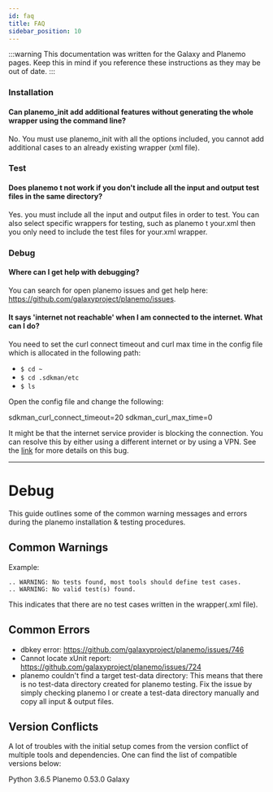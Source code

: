```yaml
---
id: faq
title: FAQ
sidebar_position: 10
---
```


:::warning
This documentation was written for the Galaxy and Planemo pages. Keep this in mind if you reference these instructions as they may be out of date.
:::

### Installation

#### Can planemo_init add additional features without generating the whole wrapper using the command line?

No. You must use planemo_init with all the options included, you cannot add additional cases to an already existing wrapper (xml file).

### Test

#### Does planemo t not work if you don't include all the input and output test files in the same directory?
Yes. you must include all the input and output files in order to test. You can also select specific wrappers for testing, such as planemo t your.xml then you only need to include the test files for your.xml wrapper.

### Debug

#### Where can I get help with debugging?
You can search for open planemo issues and get help here: https://github.com/galaxyproject/planemo/issues.

#### It says 'internet not reachable' when I am connected to the internet. What can I do?
You need to set the curl connect timeout and curl max time in the config file which is allocated in the following path:

  * `$ cd ~`
  * `$ cd .sdkman/etc`
  * `$ ls`

Open the config file and change the following:

sdkman_curl_connect_timeout=20
sdkman_curl_max_time=0

It might be that the internet service provider is blocking the connection. You can resolve this by either using a different internet or by using a VPN. See the [link](https://stackoverflow.com/questions/37189001/getting-internet-not-reachable-with-sdkman) for more details on this bug.

---

# Debug

This guide outlines some of the common warning messages and errors during the planemo installation & testing procedures.

## Common Warnings

Example:

    .. WARNING: No tests found, most tools should define test cases.
    .. WARNING: No valid test(s) found.

This indicates that there are no test cases written in the wrapper(.xml file).

## Common Errors

- dbkey error: https://github.com/galaxyproject/planemo/issues/746
- Cannot locate xUnit report: https://github.com/galaxyproject/planemo/issues/724
- planemo couldn't find a target test-data directory: This means that there is no test-data directory created for planemo testing.
  Fix the issue by simply checking planemo l or create a test-data directory manually and copy all input & output files.

## Version Conflicts

A lot of troubles with the initial setup comes from the version conflict of multiple tools and dependencies. One can find the list of compatible versions below:

Python 3.6.5
Planemo 0.53.0
Galaxy
